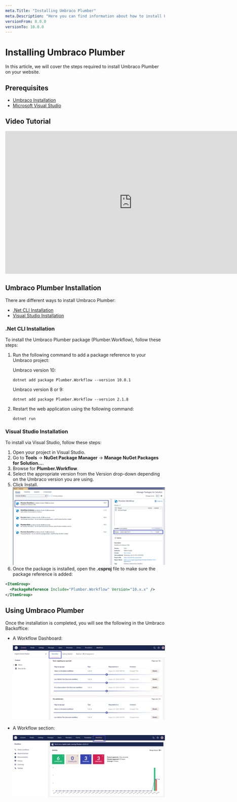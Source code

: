 ```yaml
---
meta.Title: "Installing Umbraco Plumber"
meta.Description: "Here you can find information about how to install Umbraco Plumber"
versionFrom: 8.0.0
versionTo: 10.0.0
---
```


# Installing Umbraco Plumber

In this article, we will cover the steps required to install Umbraco Plumber on your website.

## Prerequisites

- [Umbraco Installation](../../../Fundamentals/Setup/Install/index.md)
- [Microsoft Visual Studio](https://visualstudio.microsoft.com/)

## Video Tutorial

<iframe width="800" height="450" title="Installing Umbraco Plumber" src="https://www.youtube.com/embed/w2GnZrEpufg?rel=0" frameborder="0" allow="accelerometer; autoplay; encrypted-media; gyroscope; picture-in-picture" allowfullscreen></iframe>

## Umbraco Plumber Installation

There are different ways to install Umbraco Plumber:

- [.Net CLI Installation](#net-cli-installation)
- [Visual Studio Installation](#visual-studio-installation)

### .Net CLI Installation

To install the Umbraco Plumber package (Plumber.Workflow), follow these steps:

1. Run the following command to add a package reference to your Umbraco project:

    Umbraco version 10:

    ```cli
    dotnet add package Plumber.Workflow --version 10.0.1
    ```

    Umbraco version 8 or 9:

    ```cli
    dotnet add package Plumber.Workflow --version 2.1.8
    ```

2. Restart the web application using the following command:

    ```cli
    dotnet run
    ```

### Visual Studio Installation

To install via Visual Studio, follow these steps:

1. Open your project in Visual Studio.
2. Go to **Tools** -> **NuGet Package Manager** -> **Manage NuGet Packages for Solution...**.
3. Browse for **Plumber.Workflow**.
4. Select the appropriate version from the Version drop-down depending on the Umbraco version you are using.
5. Click Install.
   ![VS Installation](images/VS_Installation.png)
6. Once the package is installed, open the **.csproj** file to make sure the package reference is added:

  ```xml
  <ItemGroup>
    <PackageReference Include="Plumber.Workflow" Version="10.x.x" />
  </ItemGroup>
  ```

## Using Umbraco Plumber

Once the installation is completed, you will see the following in the Umbraco Backoffice:

- A Workflow Dashboard:

    ![Workflow dashboard](images/Workflow_dashboard.png)

- A Workflow section:

    ![Workflow section](images/Workflow_section.png)
